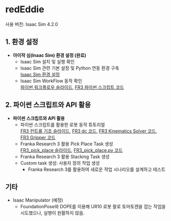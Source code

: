 # redEddie

사용 버전: Isaac Sim 4.2.0  

## 1. 환경 설정

- **아이작 심(Inaac Sim) 환경 설정 (완료)**  
  - Isaac Sim 설치 및 실행 확인  
  - Isaac Sim 관련 기본 설정 및 Python 연동 환경 구축  
    [Isaac Sim 환경 설정](https://docs.google.com/presentation/d/1CxznysS31_eivuw4XQwRi4XAVka0ZGLmdPLkh7UrW18/edit?usp=sharing)
  - Isaac Sim WorkFlow 동작 확인  
    [파이썬 워크플로우 슬라이드](https://docs.google.com/presentation/d/1tuupP8WfmBjFYPCMPFUajpIGdrajUykwrJfQsscG4X4/edit?usp=sharing), [FR3 파이썬 스크립트 코드](https://github.com/airobotics01/redEddie/blob/main/2_single_dof_velocity_control%20copy%202.py)

## 2. 파이썬 스크립트와 API 활용

- **파이썬 스크립트와 API 활용**  
  - 파이썬 스크립트를 활용한 로봇 동작 튜토리얼  
    [FR3 컨트롤 기초 슬라이드](https://docs.google.com/presentation/d/1ImJbjB4ewEsP1DvQoYI8wH1XchSMkLhhVbunT6sv5l8/edit?usp=sharing), [FR3 dc 코드](https://github.com/airobotics01/redEddie/blob/main/3_dynamic_control_basic_usage.py), [FR3 Kinematics Solver 코드](https://github.com/airobotics01/redEddie/blob/main/FR3_EE_pose_control.py), [FR3 Gripper 코드](https://github.com/airobotics01/redEddie/blob/main/FR3_gripper.py)
  - Franka Research 3 활용 Pick Place Task 생성  
    [FR3_pick_place 슬라이드](https://docs.google.com/presentation/d/1Utw_5IjKaYB-rfhFC_A1U_ccb3WO2LkoUuoIVhKKxfQ/edit?usp=sharing),  [FR3_pick_place.py 코드](https://github.com/airobotics01/redEddie/blob/main/FR3_pick_place.py)
  - Franka Research 3 활용 Stacking Task 생성
  - Custom task 생성: 사용자 정의 작업 생성  
    - Franka Research 3를 활용하여 새로운 작업 시나리오를 설계하고 테스트


## 기타

- Isaac Manipulator (예정)  
  - FoundationPose와 DOPE를 이용해 UR10 로봇 팔로 토마토캔을 잡는 작업을 시도했으나, 실행이 원활하지 않음.
